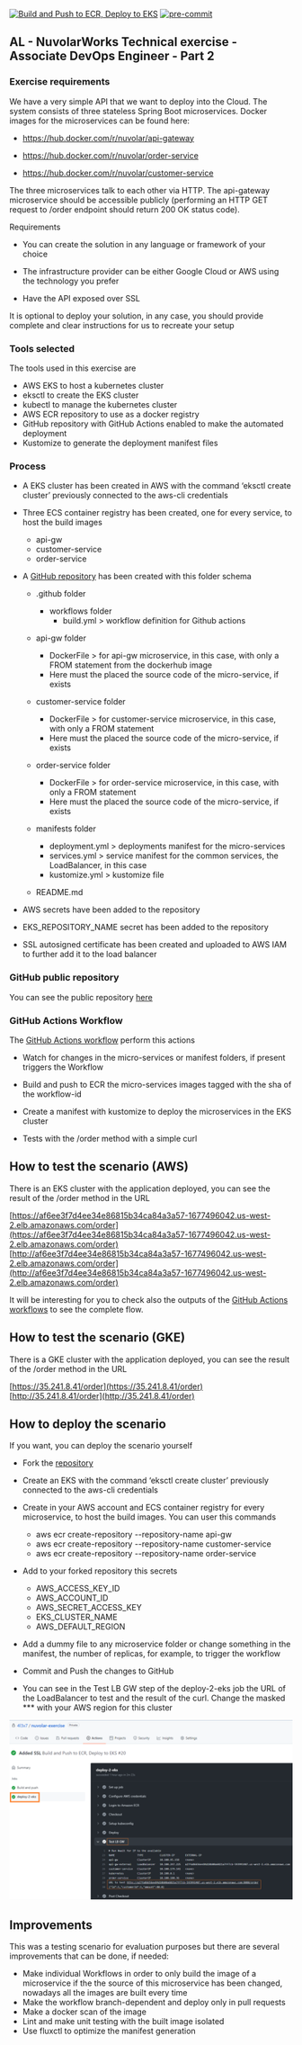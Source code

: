 [![Build and Push to ECR, Deploy to EKS](https://github.com/4l3x7/nuvolar-exercise/actions/workflows/build.yml/badge.svg)](https://github.com/4l3x7/nuvolar-exercise/actions/workflows/build.yml)
[![pre-commit](https://img.shields.io/badge/pre--commit-enabled-brightgreen?logo=pre-commit&logoColor=white)](https://github.com/pre-commit/pre-commit)

## AL - NuvolarWorks Technical exercise  - Associate DevOps Engineer - Part 2



### Exercise requirements

  

We have a very simple API that we want to deploy into the Cloud. The system consists of three stateless Spring Boot microservices. Docker images for the microservices can be found here:

  

-   https://hub.docker.com/r/nuvolar/api-gateway
    
-   https://hub.docker.com/r/nuvolar/order-service
    
-   https://hub.docker.com/r/nuvolar/customer-service
    

  

The three microservices talk to each other via HTTP. The api-gateway microservice should be accessible publicly (performing an HTTP GET request to /order endpoint should return 200 OK status code).

  

Requirements

  

-   You can create the solution in any language or framework of your choice
    
-   The infrastructure provider can be either Google Cloud or AWS using the technology you prefer
    
-   Have the API exposed over SSL
    

  

It is optional to deploy your solution, in any case, you should provide complete and clear instructions for us to recreate your setup

  

### Tools selected

  

The tools used in this exercise are

  

-   AWS EKS to host a kubernetes cluster
-   eksctl to create the EKS cluster
-   kubectl to manage the kubernetes cluster
-   AWS ECR repository to use as a docker registry
-   GitHub repository with GitHub Actions enabled to make the automated deployment
-   Kustomize to generate the deployment manifest files
    

  

### Process

-   A EKS cluster has been created in AWS with the command ‘eksctl create cluster’ previously connected to the aws-cli credentials
-   Three ECS container registry has been created, one for every service, to host the build images
	-   api-gw
	-   customer-service
	-   order-service
    

-   A [GitHub repository](https://github.com/4l3x7/nuvolar-exercise) has been created with this folder schema
    

	-   .github folder
		-   workflows folder
			-   build.yml > workflow definition for Github actions
	-   api-gw folder
		-   DockerFile > for api-gw microservice, in this case, with only a FROM statement from the dockerhub image
		-   Here must the placed the source code of the micro-service, if exists
	-   customer-service folder
		-   DockerFile > for customer-service microservice, in this case, with only a FROM statement
		-   Here must the placed the source code of the micro-service, if exists
    
	-   order-service folder
		-   DockerFile > for order-service microservice, in this case, with only a FROM statement
		-   Here must the placed the source code of the micro-service, if exists

	-   manifests folder
		-  	deployment.yml > deployments manifest for the micro-services
		-   services.yml > service manifest for the common services, the LoadBalancer, in this case
		-  kustomize.yml > kustomize file
	-   README.md
    

-   AWS secrets have been added to the repository
    
-   EKS_REPOSITORY_NAME secret has been added to the repository
    
-   SSL autosigned certificate has been created and uploaded to AWS IAM to further add it to the load balancer

### GitHub public repository

  

You can see the public repository [here](https://github.com/4l3x7/nuvolar-exercise)

  

### GitHub Actions Workflow

  

The [GitHub Actions workflow](https://github.com/4l3x7/nuvolar-exercise/blob/main/.github/workflows/build.yml) perform this actions

-   Watch for changes in the micro-services or manifest folders, if present triggers the Workflow

-   Build and push to ECR the micro-services images tagged with the sha of the workflow-id
    
-   Create a manifest with kustomize to deploy the microservices in the EKS cluster
    
-   Tests with the /order method with a simple curl
    

  

## How to test the scenario (AWS)

  

There is an EKS cluster with the application deployed, you can see the result of the /order method in the URL

[https://af6ee3f7d4ee34e86815b34ca84a3a57-1677496042.us-west-2.elb.amazonaws.com/order](https://af6ee3f7d4ee34e86815b34ca84a3a57-1677496042.us-west-2.elb.amazonaws.com/order)
[http://af6ee3f7d4ee34e86815b34ca84a3a57-1677496042.us-west-2.elb.amazonaws.com/order](http://af6ee3f7d4ee34e86815b34ca84a3a57-1677496042.us-west-2.elb.amazonaws.com/order)

It will be interesting for you to check also the outputs of the [GitHub Actions workflows](https://github.com/4l3x7/nuvolar-exercise/actions) to see the complete flow.

## How to test the scenario (GKE)

  

There is a GKE cluster with the application deployed, you can see the result of the /order method in the URL

[https://35.241.8.41/order](https://35.241.8.41/order)
[http://35.241.8.41/order](http://35.241.8.41/order)

## How to deploy the scenario

If you want, you can deploy the scenario yourself


-   Fork the [repository](https://github.com/4l3x7/nuvolar-exercise)
-   Create an EKS with the command ‘eksctl create cluster’ previously connected to the aws-cli credentials
-   Create in your AWS account and ECS container registry for every microservice, to host the build images. You can user this commands

	-   aws ecr create-repository --repository-name api-gw
	-   aws ecr create-repository --repository-name customer-service
	-   aws ecr create-repository --repository-name order-service
    

-   Add to your forked repository this secrets
    

	-   AWS_ACCESS_KEY_ID
	-   AWS_ACCOUNT_ID
	-   AWS_SECRET_ACCESS_KEY
	-   EKS_CLUSTER_NAME
	-   AWS_DEFAULT_REGION
    

-   Add a dummy file to any microservice folder or change something in the manifest, the number of replicas, for example, to trigger the workflow
-   Commit and Push the changes to GitHub
-   You can see in the Test LB GW step of the deploy-2-eks job the URL of the LoadBalancer to test and the result of the curl. Change the masked *** with your AWS region for this cluster

![alt text](https://github.com/4l3x7/nuvolar-exercise/raw/main/images/kube.png "LoadBalancer HostName")

## Improvements

This was a testing scenario for evaluation purposes but there are several improvements that can be done, if needed:

- Make individual Workflows in order to only build the image of a microservice if the the source of this microservice has been changed, nowadays all the images are built every time
-   Make the workflow branch-dependent and deploy only in pull requests
-   Make a docker scan of the image
-   Lint and make unit testing with the built image isolated
-   Use fluxctl to optimize the manifest generation
